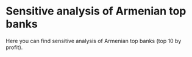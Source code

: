 # Sensitive analysis of Armenian top banks

Here you can find sensitive analysis of Armenian top banks (top 10 by profit).
